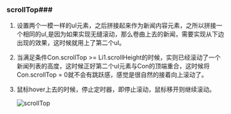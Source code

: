 ### scrollTop###

1. 设置两个一模一样的ul元素，之后拼接起来作为新闻内容元素，之所以拼接一个相同的ul,是因为如果实现无缝滚动，那么卷曲上去的新闻，需要实现从下边出现的效果，这时候就用上了第二个ul。

2. 当满足条件Con.scrollTop >= Li1.scrollHeight的时候，实则已经滚动了一个新闻列表的高度，这时候正好第二个ul元素与Con的顶端重合，这时候将Con.scrollTop = 0就不会有跳跃感，感觉是很自然的接着向上滚动了。

3. 鼠标hover上去的时候，停止定时器，即停止滚动，鼠标移开则继续滚动。

   ![scrollTop](C:\Users\acer\Desktop\LearningNote\s_006信息条无缝滚动\scrollTop.gif)